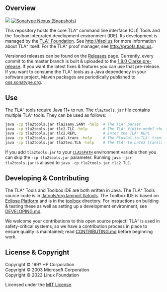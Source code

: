 Overview
--------
[![](https://github.com/tlaplus/tlaplus/workflows/CI/badge.svg)](https://github.com/tlaplus/tlaplus/actions?query=workflow%3ACI)
[![Sonatype Nexus (Snapshots)](https://img.shields.io/nexus/s/org.lamport/tla2tools?server=https%3A%2F%2Foss.sonatype.org)](https://oss.sonatype.org/content/repositories/snapshots/org/lamport/tla2tools/)

This repository hosts the core TLA⁺ command line interface (CLI) Tools and the Toolbox integrated development environment (IDE).
Its development is managed by the [TLA⁺ Foundation](https://foundation.tlapl.us/).
See http://tlapl.us for more information about TLA⁺ itself.
For the TLA⁺ proof manager, see http://proofs.tlapl.us.

Versioned releases can be found on the [Releases](https://github.com/tlaplus/tlaplus/releases) page.
Currently, every commit to the master branch is built & uploaded to the [1.8.0 Clarke pre-release](https://github.com/tlaplus/tlaplus/releases/tag/v1.8.0).
If you want the latest fixes & features you can use that pre-release.
If you want to consume the TLA⁺ tools as a Java dependency in your software project, Maven packages are periodically published to [oss.sonatype.org](https://oss.sonatype.org/content/repositories/snapshots/org/lamport/tla2tools/).

Use
---
The TLA⁺ tools require Java 11+ to run.
The `tla2tools.jar` file contains multiple TLA⁺ tools.
They can be used as follows:
```bash
java -cp tla2tools.jar tla2sany.SANY -help  # The TLA⁺ parser
java -cp tla2tools.jar tlc2.TLC -help       # The TLA⁺ finite model checker
java -cp tla2tools.jar tlc2.REPL            # Enter the TLA⁺ REPL
java -cp tla2tools.jar pcal.trans -help     # The PlusCal-to-TLA⁺ translator
java -cp tla2tools.jar tla2tex.TLA -help    # The TLA⁺-to-LaTeX translator
```
If you add `tla2tools.jar` to your [`CLASSPATH`](https://docs.oracle.com/javase/tutorial/essential/environment/paths.html) environment variable then you can skip the `-cp tla2tools.jar` parameter.
Running `java -jar tla2tools.jar` is aliased to `java -cp tla2tools.jar tlc2.TLC`.

Developing & Contributing
-------------------------
The TLA⁺ Tools and Toolbox IDE are both written in Java.
The TLA⁺ Tools source code is in [tlatools/org.lamport.tlatools](./tlatools/org.lamport.tlatools).
The Toolbox IDE is based on [Eclipse Platform](https://github.com/eclipse-platform) and is in the [toolbox](./toolbox) directory.
For instructions on building & testing these as well as setting up a development environment, see [DEVELOPING.md](DEVELOPING.md).

We welcome your contributions to this open source project!
TLA⁺ is used in safety-critical systems, so we have a contribution process in place to ensure quality is maintained; read [CONTRIBUTING.md](CONTRIBUTING.md) before beginning work.

License & Copyright
-----------------
Copyright © 199? HP Corporation  
Copyright © 2003 Microsoft Corporation  
Copyright © 2023 Linux Foundation

Licensed under the [MIT License](LICENSE).

